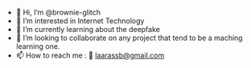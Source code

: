 - 👋 Hi, I’m @brownie-glitch
- 👀 I’m interested in Internet Technology 
- 🌱 I’m currently learning about the deepfake 
- 💞️ I’m looking to collaborate on any project that tend to be a maching learning one.
- 📫 How to reach me : 📧 laarassb@gmail.com 

